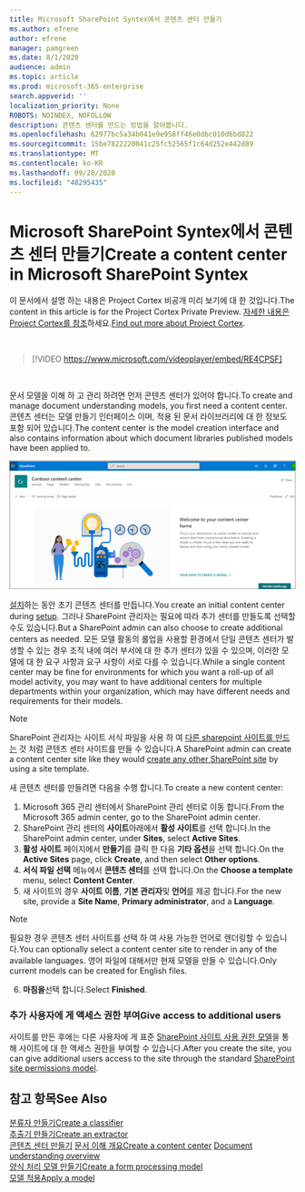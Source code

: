 ```yaml
---
title: Microsoft SharePoint Syntex에서 콘텐츠 센터 만들기
ms.author: efrene
author: efrene
manager: pamgreen
ms.date: 8/1/2020
audience: admin
ms.topic: article
ms.prod: microsoft-365-enterprise
search.appverid: ''
localization_priority: None
ROBOTS: NOINDEX, NOFOLLOW
description: 콘텐츠 센터를 만드는 방법을 알아봅니다.
ms.openlocfilehash: 62977bc5a34b041e9e958ff46e0dbc010d6bd822
ms.sourcegitcommit: 15be7822220041c25fc52565f1c64d252e442d89
ms.translationtype: MT
ms.contentlocale: ko-KR
ms.lasthandoff: 09/28/2020
ms.locfileid: "48295435"
---
```

# <a name="create-a-content-center-in-microsoft-sharepoint-syntex"></a><span data-ttu-id="b10b8-103">Microsoft SharePoint Syntex에서 콘텐츠 센터 만들기</span><span class="sxs-lookup"><span data-stu-id="b10b8-103">Create a content center in Microsoft SharePoint Syntex</span></span>

<span data-ttu-id="b10b8-104">이 문서에서 설명 하는 내용은 Project Cortex 비공개 미리 보기에 대 한 것입니다.</span><span class="sxs-lookup"><span data-stu-id="b10b8-104">The content in this article is for the Project Cortex Private Preview.</span></span> <span data-ttu-id="b10b8-105">[자세한 내용은 Project Cortex를 참조](https://aka.ms/projectcortex)하세요.</span><span class="sxs-lookup"><span data-stu-id="b10b8-105">[Find out more about Project Cortex](https://aka.ms/projectcortex).</span></span></br>

</br>

> [!VIDEO https://www.microsoft.com/videoplayer/embed/RE4CPSF]

</br>

<span data-ttu-id="b10b8-106">문서 모델을 이해 하 고 관리 하려면 먼저 콘텐츠 센터가 있어야 합니다.</span><span class="sxs-lookup"><span data-stu-id="b10b8-106">To create and manage document understanding models, you first need a content center.</span></span> <span data-ttu-id="b10b8-107">콘텐츠 센터는 모델 만들기 인터페이스 이며, 적용 된 문서 라이브러리에 대 한 정보도 포함 되어 있습니다.</span><span class="sxs-lookup"><span data-stu-id="b10b8-107">The content center is the model creation interface and also contains information about which document libraries published models have been applied to.</span></span></br>

   ![문서 라이브러리 선택](../media/content-understanding/content-center-page.png)</br>

<span data-ttu-id="b10b8-109">[설치](set-up-content-understanding.md)하는 동안 초기 콘텐츠 센터를 만듭니다.</span><span class="sxs-lookup"><span data-stu-id="b10b8-109">You create an initial content center during [setup](set-up-content-understanding.md).</span></span> <span data-ttu-id="b10b8-110">그러나 SharePoint 관리자는 필요에 따라 추가 센터를 만들도록 선택할 수도 있습니다.</span><span class="sxs-lookup"><span data-stu-id="b10b8-110">But a SharePoint admin can also choose to create additional centers as needed.</span></span> <span data-ttu-id="b10b8-111">모든 모델 활동의 롤업을 사용할 환경에서 단일 콘텐츠 센터가 발생할 수 있는 경우 조직 내에 여러 부서에 대 한 추가 센터가 있을 수 있으며, 이러한 모델에 대 한 요구 사항과 요구 사항이 서로 다를 수 있습니다.</span><span class="sxs-lookup"><span data-stu-id="b10b8-111">While a single content center may be fine for environments for which you want a roll-up of all model activity, you may want to have additional centers for multiple departments within your organization, which may have different needs and requirements for their models.</span></span>

> [!NOTE]
> <span data-ttu-id="b10b8-112">SharePoint 관리자는 사이트 서식 파일을 사용 하 여 [다른 sharepoint 사이트를 만드는](https://docs.microsoft.com/sharepoint/create-site-collection) 것 처럼 콘텐츠 센터 사이트를 만들 수 있습니다.</span><span class="sxs-lookup"><span data-stu-id="b10b8-112">A SharePoint admin can create a content center site like they would [create any other SharePoint site](https://docs.microsoft.com/sharepoint/create-site-collection) by using a site template.</span></span>

<span data-ttu-id="b10b8-113">새 콘텐츠 센터를 만들려면 다음을 수행 합니다.</span><span class="sxs-lookup"><span data-stu-id="b10b8-113">To create a new content center:</span></span>

1. <span data-ttu-id="b10b8-114">Microsoft 365 관리 센터에서 SharePoint 관리 센터로 이동 합니다.</span><span class="sxs-lookup"><span data-stu-id="b10b8-114">From the Microsoft 365 admin center, go to the SharePoint admin center.</span></span>
2. <span data-ttu-id="b10b8-115">SharePoint 관리 센터의 **사이트**아래에서 **활성 사이트**를 선택 합니다.</span><span class="sxs-lookup"><span data-stu-id="b10b8-115">In the SharePoint admin center, under **Sites**, select **Active Sites**.</span></span>
3. <span data-ttu-id="b10b8-116">**활성 사이트** 페이지에서 **만들기**를 클릭 한 다음 **기타 옵션**을 선택 합니다.</span><span class="sxs-lookup"><span data-stu-id="b10b8-116">On the **Active Sites** page, click **Create**, and then select **Other options**.</span></span>
4. <span data-ttu-id="b10b8-117">**서식 파일 선택** 메뉴에서 **콘텐츠 센터**를 선택 합니다.</span><span class="sxs-lookup"><span data-stu-id="b10b8-117">On the **Choose a template** menu, select **Content Center**.</span></span>
5. <span data-ttu-id="b10b8-118">새 사이트의 경우 **사이트 이름**, **기본 관리자**및 **언어**를 제공 합니다.</span><span class="sxs-lookup"><span data-stu-id="b10b8-118">For the new site, provide a **Site Name**, **Primary administrator**, and a **Language**.</span></span></br>

> [!NOTE] 
> <span data-ttu-id="b10b8-119">필요한 경우 콘텐츠 센터 사이트를 선택 하 여 사용 가능한 언어로 렌더링할 수 있습니다.</span><span class="sxs-lookup"><span data-stu-id="b10b8-119">You can optionally select a content center site to render in any of the available languages.</span></span> <span data-ttu-id="b10b8-120">영어 파일에 대해서만 현재 모델을 만들 수 있습니다.</span><span class="sxs-lookup"><span data-stu-id="b10b8-120">Only current models can be created for English files.</span></span></br>

6. <span data-ttu-id="b10b8-121">**마침을**선택 합니다.</span><span class="sxs-lookup"><span data-stu-id="b10b8-121">Select **Finished**.</span></span>

### <a name="give-access-to-additional-users"></a><span data-ttu-id="b10b8-122">추가 사용자에 게 액세스 권한 부여</span><span class="sxs-lookup"><span data-stu-id="b10b8-122">Give access to additional users</span></span>
 
<span data-ttu-id="b10b8-123">사이트를 만든 후에는 다른 사용자에 게 표준 [SharePoint 사이트 사용 권한 모델](https://docs.microsoft.com/sharepoint/modern-experience-sharing-permissions)을 통해 사이트에 대 한 액세스 권한을 부여할 수 있습니다.</span><span class="sxs-lookup"><span data-stu-id="b10b8-123">After you create the site, you can give additional users access to the site through the standard [SharePoint site permissions model](https://docs.microsoft.com/sharepoint/modern-experience-sharing-permissions).</span></span>

## <a name="see-also"></a><span data-ttu-id="b10b8-124">참고 항목</span><span class="sxs-lookup"><span data-stu-id="b10b8-124">See Also</span></span>
[<span data-ttu-id="b10b8-125">분류자 만들기</span><span class="sxs-lookup"><span data-stu-id="b10b8-125">Create a classifier</span></span>](create-a-classifier.md)</br>
[<span data-ttu-id="b10b8-126">추출기 만들기</span><span class="sxs-lookup"><span data-stu-id="b10b8-126">Create an extractor</span></span>](create-an-extractor.md)</br>
<span data-ttu-id="b10b8-127">[콘텐츠 센터 만들기](create-a-content-center.md) 
 [문서 이해 개요](document-understanding-overview.md)</span><span class="sxs-lookup"><span data-stu-id="b10b8-127">[Create a content center](create-a-content-center.md)
[Document understanding overview](document-understanding-overview.md)</span></span></br>
[<span data-ttu-id="b10b8-128">양식 처리 모델 만들기</span><span class="sxs-lookup"><span data-stu-id="b10b8-128">Create a form processing model</span></span>](create-a-form-processing-model.md)</br>
[<span data-ttu-id="b10b8-129">모델 적용</span><span class="sxs-lookup"><span data-stu-id="b10b8-129">Apply a model</span></span>](apply-a-model.md)    
